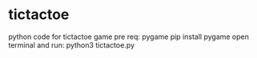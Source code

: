 # tictactoe
python code for tictactoe game
pre req: pygame
pip install pygame
open terminal and run: python3 tictactoe.py

